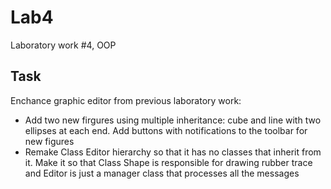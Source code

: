 # Lab4
Laboratory work #4, OOP

## Task
Enchance graphic editor from previous laboratory work:

* Add two new firgures using multiple inheritance: cube and line with two ellipses at each end. Add buttons with notifications to the toolbar for new figures
* Remake Class Editor hierarchy so that it has no classes that inherit from it. Make it so that Class Shape is responsible for drawing rubber trace and Editor is just a manager class that processes all the messages